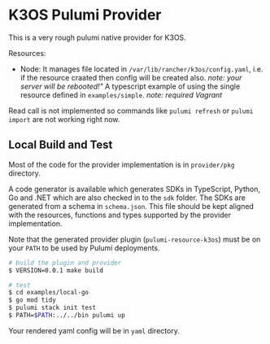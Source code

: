 # K3OS Pulumi Provider

This is a very rough pulumi native provider for K3OS. 

Resources:
* Node: It manages file located in `/var/lib/rancher/k3os/config.yaml`, i.e. if the resource craated then config will be created also. 
*note: your server will be rebooted!"* A typescript example of using the single resource defined in `examples/simple`. *note: required Vagrant*

Read call is not implemented so commands like `pulumi refresh` or `pulumi import` are not working right now.


## Local Build and Test

Most of the code for the provider implementation is in `provider/pkg` directory.  

A code generator is available which generates SDKs in TypeScript, Python, Go and .NET which are also checked in to the `sdk` folder.  The SDKs are generated from a schema in `schema.json`.  This file should be kept aligned with the resources, functions and types supported by the provider implementation.

Note that the generated provider plugin (`pulumi-resource-k3os`) must be on your `PATH` to be used by Pulumi deployments.

```bash
# build the plugin and provider
$ VERSION=0.0.1 make build

# test
$ cd examples/local-go
$ go mod tidy
$ pulumi stack init test
$ PATH=$PATH:../../bin pulumi up
```
Your rendered yaml config will be in `yaml` directory.